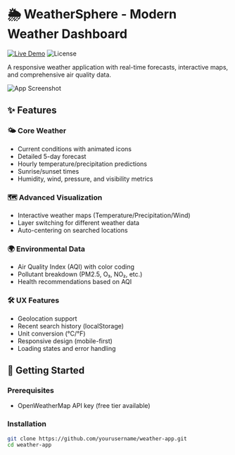 # 🌦️ WeatherSphere - Modern Weather Dashboard

[![Live Demo](https://img.shields.io/badge/demo-live-brightgreen)](https://yourusername.github.io/weather-app)
![License](https://img.shields.io/badge/license-MIT-blue)

A responsive weather application with real-time forecasts, interactive maps, and comprehensive air quality data.

![App Screenshot](./assets/screenshot.png)

## ✨ Features

### 🌤️ Core Weather
- Current conditions with animated icons
- Detailed 5-day forecast
- Hourly temperature/precipitation predictions
- Sunrise/sunset times
- Humidity, wind, pressure, and visibility metrics

### 🗺️ Advanced Visualization
- Interactive weather maps (Temperature/Precipitation/Wind)
- Layer switching for different weather data
- Auto-centering on searched locations

### 🌍 Environmental Data
- Air Quality Index (AQI) with color coding
- Pollutant breakdown (PM2.5, O₃, NO₂, etc.)
- Health recommendations based on AQI

### 🛠️ UX Features
- Geolocation support
- Recent search history (localStorage)
- Unit conversion (°C/°F)
- Responsive design (mobile-first)
- Loading states and error handling

## 🚀 Getting Started

### Prerequisites
- OpenWeatherMap API key (free tier available)

### Installation
```bash
git clone https://github.com/yourusername/weather-app.git
cd weather-app
